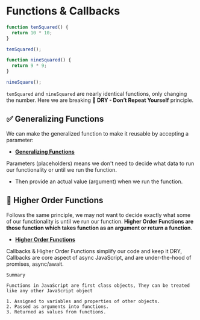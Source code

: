 # Functions & Callbacks

```js
function tenSquared() {
  return 10 * 10;
}

tenSquared();
```

```js
function nineSquared() {
  return 9 * 9;
}

nineSquare();
```

`tenSquared` and `nineSquared` are nearly identical functions, only changing the number. Here we are breaking **🔴 DRY - Don’t Repeat Yourself** principle.

## ✅ Generalizing Functions

We can make the generalized function to make it reusable by accepting a parameter:

- **[Generalizing Functions](./generalizing-functions.js)**

Parameters (placeholders) means we don't need to decide what data to run our functionality or until we run the function.

- Then provide an actual value (argument) when we run the function.

## 🔄 Higher Order Functions

Follows the same principle, we may not want to decide exactly what some of our functionality is until we run our function. **Higher Order Functions are those function which takes function as an argument or return a function**.

- **[Higher Order Functions](./higher-order-functions.js)**

Callbacks & Higher Order Functions simplify our code and keep it DRY, Callbacks are core aspect of async JavaScript, and are under-the-hood of promises, async/await.

    Summary

    Functions in JavaScript are first class objects, They can be treated like any other JavaScript object

    1. Assigned to variables and properties of other objects.
    2. Passed as arguments into functions.
    3. Returned as values from functions.
